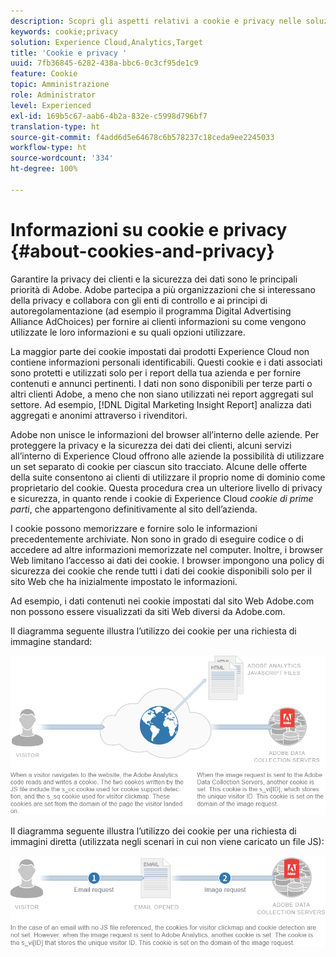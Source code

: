 ```yaml
---
description: Scopri gli aspetti relativi a cookie e privacy nelle soluzioni e nei servizi Adobe Experience Cloud.
keywords: cookie;privacy
solution: Experience Cloud,Analytics,Target
title: 'Cookie e privacy '
uuid: 7fb36845-6282-438a-bbc6-0c3cf95de1c9
feature: Cookie
topic: Amministrazione
role: Administrator
level: Experienced
exl-id: 169b5c67-aab6-4b2a-832e-c5998d796bf7
translation-type: ht
source-git-commit: f4add6d5e64678c6b578237c18ceda9ee2245033
workflow-type: ht
source-wordcount: '334'
ht-degree: 100%

---
```


# Informazioni su cookie e privacy {#about-cookies-and-privacy}

Garantire la privacy dei clienti e la sicurezza dei dati sono le principali priorità di Adobe. Adobe partecipa a più organizzazioni che si interessano della privacy e collabora con gli enti di controllo e ai principi di autoregolamentazione (ad esempio il programma Digital Advertising Alliance AdChoices) per fornire ai clienti informazioni su come vengono utilizzate le loro informazioni e su quali opzioni utilizzare.

La maggior parte dei cookie impostati dai prodotti Experience Cloud non contiene informazioni personali identificabili. Questi cookie e i dati associati sono protetti e utilizzati solo per i report della tua azienda e per fornire contenuti e annunci pertinenti. I dati non sono disponibili per terze parti o altri clienti Adobe, a meno che non siano utilizzati nei report aggregati sul settore. Ad esempio, [!DNL Digital Marketing Insight Report] analizza dati aggregati e anonimi attraverso i rivenditori.

Adobe non unisce le informazioni del browser all’interno delle aziende. Per proteggere la privacy e la sicurezza dei dati dei clienti, alcuni servizi all’interno di Experience Cloud offrono alle aziende la possibilità di utilizzare un set separato di cookie per ciascun sito tracciato. Alcune delle offerte della suite consentono ai clienti di utilizzare il proprio nome di dominio come proprietario del cookie. Questa procedura crea un ulteriore livello di privacy e sicurezza, in quanto rende i cookie di Experience Cloud *cookie di prime parti*, che appartengono definitivamente al sito dell’azienda.

I cookie possono memorizzare e fornire solo le informazioni precedentemente archiviate. Non sono in grado di eseguire codice o di accedere ad altre informazioni memorizzate nel computer. Inoltre, i browser Web limitano l’accesso ai dati dei cookie. I browser impongono una policy di sicurezza dei cookie che rende tutti i dati dei cookie disponibili solo per il sito Web che ha inizialmente impostato le informazioni.

Ad esempio, i dati contenuti nei cookie impostati dal sito Web Adobe.com non possono essere visualizzati da siti Web diversi da Adobe.com.

Il diagramma seguente illustra l’utilizzo dei cookie per una richiesta di immagine standard:

![](assets/CookiesProcessGraphic-01.png)

Il diagramma seguente illustra l’utilizzo dei cookie per una richiesta di immagini diretta (utilizzata negli scenari in cui non viene caricato un file JS):

![](assets/CookiesProcessGraphic2.png)
